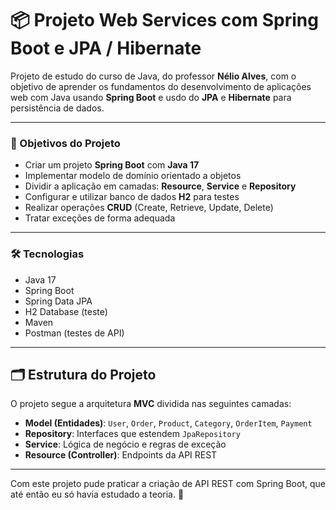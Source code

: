 # 📦 Projeto Web Services com Spring Boot e JPA / Hibernate

Projeto de estudo do curso de Java, do professor **Nélio Alves**, com o objetivo de aprender os fundamentos do desenvolvimento de aplicações web com Java usando **Spring Boot** e usdo do **JPA** e **Hibernate** para persistência de dados.

---

### 🎯 Objetivos do Projeto

- Criar um projeto **Spring Boot** com **Java 17**
- Implementar modelo de domínio orientado a objetos
- Dividir a aplicação em camadas: **Resource**, **Service** e **Repository**
- Configurar e utilizar banco de dados **H2** para testes
- Realizar operações **CRUD** (Create, Retrieve, Update, Delete)
- Tratar exceções de forma adequada

---

### 🛠️ Tecnologias

- Java 17
- Spring Boot
- Spring Data JPA
- H2 Database (teste)
- Maven
- Postman (testes de API)

---

## 🗂️ Estrutura do Projeto

O projeto segue a arquitetura **MVC** dividida nas seguintes camadas:
- **Model (Entidades)**: `User`, `Order`, `Product`, `Category`, `OrderItem`, `Payment`
- **Repository**: Interfaces que estendem `JpaRepository`
- **Service**: Lógica de negócio e regras de exceção
- **Resource (Controller)**: Endpoints da API REST

---

Com este projeto pude praticar a criação de API REST com Spring Boot, que até então eu só havia estudado a teoria. 🎯

